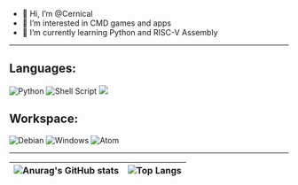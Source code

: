 - 👋 Hi, I’m @Cernical
- 👀 I’m interested in CMD games and apps
- 🌱 I’m currently learning Python and RISC-V Assembly

<hr>

<h2>Languages:</h2>

![Python](https://img.shields.io/badge/python-3670A0?style=for-the-badge&logo=python&logoColor=ffdd54) ![Shell Script](https://img.shields.io/badge/shell_script-%23121011.svg?style=for-the-badge&logo=gnu-bash&logoColor=white) ![](https://img.shields.io/badge/Assembly-RISC--V-yellow?style=for-the-badge&logo=) &ensp;

<h2>Workspace:</h2>

![Debian](https://img.shields.io/badge/Debian-D70A53?style=for-the-badge&logo=debian&logoColor=white) ![Windows](https://img.shields.io/badge/Windows-0078D6?style=for-the-badge&logo=windows&logoColor=white) ![Atom](https://img.shields.io/badge/Atom-%2366595C.svg?style=for-the-badge&logo=atom&logoColor=white) &ensp;

<hr>

| ![Anurag's GitHub stats](https://github-readme-stats.vercel.app/api?username=Cernical&theme=algolia&show_icons=true) | ![Top Langs](https://github-readme-stats.vercel.app/api/top-langs/?username=Cernical&layout=compact&theme=algolia&card_width=280) |
| :-----------: | :-----------: |

<!---
- 💞️ I’m looking to collaborate on ...
- 📫 How to reach me ...

Cernical/Cernical is a ✨ special ✨ repository because its `README.md` (this file) appears on your GitHub profile.
You can click the Preview link to take a look at your changes.
--->

